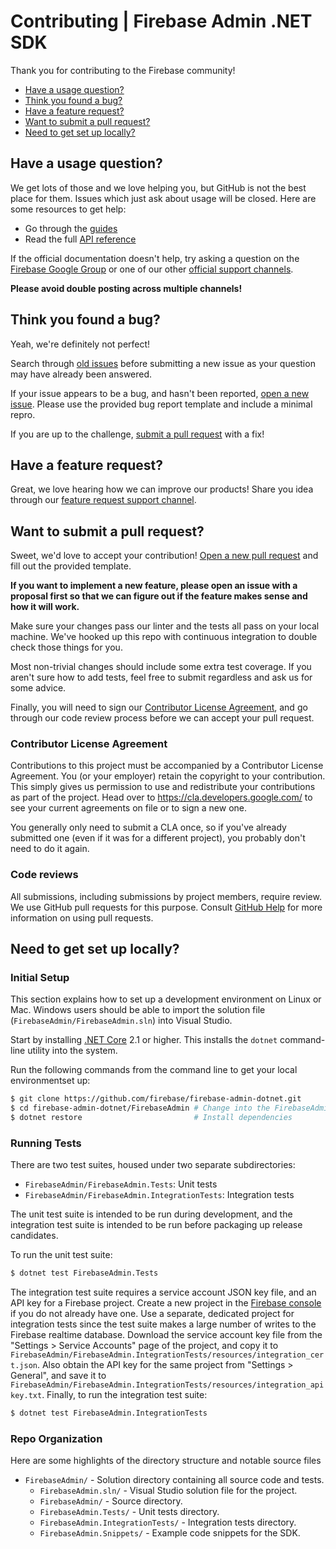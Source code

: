 # Contributing | Firebase Admin .NET SDK

Thank you for contributing to the Firebase community!

 - [Have a usage question?](#question)
 - [Think you found a bug?](#issue)
 - [Have a feature request?](#feature)
 - [Want to submit a pull request?](#submit)
 - [Need to get set up locally?](#local-setup)


## <a name="question"></a>Have a usage question?

We get lots of those and we love helping you, but GitHub is not the best place for them. Issues
which just ask about usage will be closed. Here are some resources to get help:

- Go through the [guides](https://firebase.google.com/docs/admin/setup/)
- Read the full [API reference](https://firebase.google.com/docs/reference/admin/)

If the official documentation doesn't help, try asking a question on the
[Firebase Google Group](https://groups.google.com/forum/#!forum/firebase-talk/) or one of our
other [official support channels](https://firebase.google.com/support/).

**Please avoid double posting across multiple channels!**


## <a name="issue"></a>Think you found a bug?

Yeah, we're definitely not perfect!

Search through [old issues](https://github.com/firebase/firebase-admin-dotnet/issues) before
submitting a new issue as your question may have already been answered.

If your issue appears to be a bug, and hasn't been reported,
[open a new issue](https://github.com/firebase/firebase-admin-dotnet/issues/new). Please use the
provided bug report template and include a minimal repro.

If you are up to the challenge, [submit a pull request](#submit) with a fix!


## <a name="feature"></a>Have a feature request?

Great, we love hearing how we can improve our products! Share you idea through our
[feature request support channel](https://firebase.google.com/support/contact/bugs-features/).


## <a name="submit"></a>Want to submit a pull request?

Sweet, we'd love to accept your contribution!
[Open a new pull request](https://github.com/firebase/firebase-admin-dotnet/pull/new/master) and fill
out the provided template.

**If you want to implement a new feature, please open an issue with a proposal first so that we can
figure out if the feature makes sense and how it will work.**

Make sure your changes pass our linter and the tests all pass on your local machine. We've hooked
up this repo with continuous integration to double check those things for you.

Most non-trivial changes should include some extra test coverage. If you aren't sure how to add
tests, feel free to submit regardless and ask us for some advice.

Finally, you will need to sign our
[Contributor License Agreement](https://cla.developers.google.com/about/google-individual),
and go through our code review process before we can accept your pull request.

### Contributor License Agreement

Contributions to this project must be accompanied by a Contributor License
Agreement. You (or your employer) retain the copyright to your contribution.
This simply gives us permission to use and redistribute your contributions as
part of the project. Head over to <https://cla.developers.google.com/> to see
your current agreements on file or to sign a new one.

You generally only need to submit a CLA once, so if you've already submitted one
(even if it was for a different project), you probably don't need to do it
again.

### Code reviews

All submissions, including submissions by project members, require review. We
use GitHub pull requests for this purpose. Consult
[GitHub Help](https://help.github.com/articles/about-pull-requests/) for more
information on using pull requests.


## <a name="local-setup"></a>Need to get set up locally?

### Initial Setup

This section explains how to set up a development environment on Linux or Mac. Windows users
should be able to import the solution file (`FirebaseAdmin/FirebaseAdmin.sln`) into Visual
Studio.

Start by installing [.NET Core](https://www.microsoft.com/net/download) 2.1 or higher. This
installs the `dotnet` command-line utility into the system.

Run the following commands from the command line to get your local environmentset up:

```bash
$ git clone https://github.com/firebase/firebase-admin-dotnet.git
$ cd firebase-admin-dotnet/FirebaseAdmin # Change into the FirebaseAdmin solution directory
$ dotnet restore                         # Install dependencies 
```

### Running Tests

There are two test suites, housed under two separate subdirectories:

* `FirebaseAdmin/FirebaseAdmin.Tests`: Unit tests
* `FirebaseAdmin/FirebaseAdmin.IntegrationTests`: Integration tests

The unit test suite is intended to be run during development, and the integration test suite is
intended to be run before packaging up release candidates.

To run the unit test suite:

```bash
$ dotnet test FirebaseAdmin.Tests
```

The integration test suite requires a service account JSON key file, and an API key for a Firebase
project. Create a new project in the [Firebase console](https://console.firebase.google.com) if
you do not already have one. Use a separate, dedicated project for integration tests since the
test suite makes a large number of writes to the Firebase realtime database. Download the service
account key file from the "Settings > Service Accounts" page of the project, and copy it to
`FirebaseAdmin/FirebaseAdmin.IntegrationTests/resources/integration_cert.json`. Also obtain the
API key for the same project from "Settings > General", and save it to
`FirebaseAdmin/FirebaseAdmin.IntegrationTests/resources/integration_apikey.txt`. Finally, to run
the integration test suite:

```bash
$ dotnet test FirebaseAdmin.IntegrationTests
```

### Repo Organization

Here are some highlights of the directory structure and notable source files

* `FirebaseAdmin/` - Solution directory containing all source code and tests.
  * `FirebaseAdmin.sln/` - Visual Studio solution file for the project.
  * `FirebaseAdmin/` - Source directory.
  * `FirebaseAdmin.Tests/` - Unit tests directory.
  * `FirebaseAdmin.IntegrationTests/` - Integration tests directory.
  * `FirebaseAdmin.Snippets/` - Example code snippets for the SDK.
  